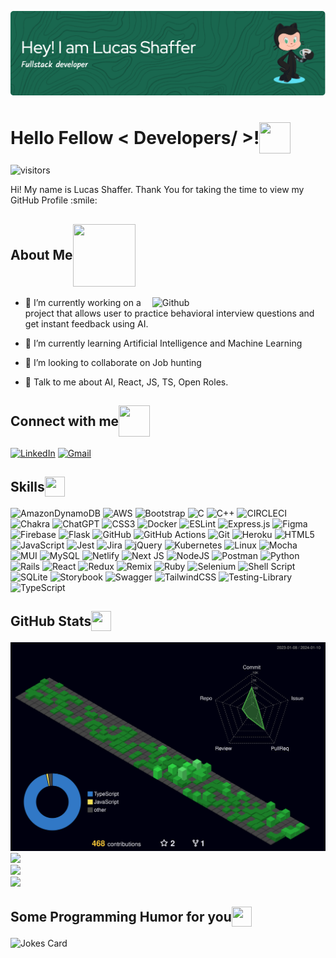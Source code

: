 ![Header](./github-header-image.png)
<h1  style="display: flex; align-items: center;"> Hello Fellow < Developers/ >! <img src = "https://raw.githubusercontent.com/rahulbanerjee26/githubProfileReadmeGenerator/main/gifs/wave.gif" width = 50px height='50px'> </h1>
<p align='center'>

![visitors](https://komarev.com/ghpvc/?username=LucasShaffer&color=236846&abbreviated=true)

</p>
<div size='20px'> Hi! My name is Lucas Shaffer. Thank You for taking the time to view my GitHub Profile :smile:
</div>

<h2 style="display: flex; align-items: center;"> About Me <img src = "https://raw.githubusercontent.com/rahulbanerjee26/githubProfileReadmeGenerator/main/gifs/eatSleepCodeRepeat.gif" width = 100px height='100px'></h2>

<img width="55%" align="right" alt="Github" src="https://raw.githubusercontent.com/rahulbanerjee26/githubProfileReadmeGenerator/47a1a7b035154ce002fffc42e803b6ca8acbc4f3/gifs/git-header.svg" />

- 🔭 I’m currently working on a project that allows user to practice behavioral interview questions and get instant feedback using AI.

- 🌱 I’m currently learning Artificial Intelligence and Machine Learning

- 👯 I’m looking to collaborate on Job hunting

- 💬 Talk to me about AI, React, JS, TS, Open Roles.


<h2 style="display: flex; align-items: center;"> Connect with me <img src='https://raw.githubusercontent.com/rahulbanerjee26/githubProfileReadmeGenerator/main/gifs/handShake.gif' width="50px" height=50px> </h1>

[![LinkedIn](https://skillicons.dev/icons?i=linkedin&theme=dark)](https://linkedin.com/in/lucas-shaffer) [![Gmail](https://skillicons.dev/icons?i=gmail&theme=dark)](mailto:shafferlucas@gmail.com)

<h2 style="display: flex; align-items: center;"> Skills <img src = "https://raw.githubusercontent.com/rahulbanerjee26/githubProfileReadmeGenerator/main/gifs/code.gif" width = 32px height=32px> </h2>

![AmazonDynamoDB](https://img.shields.io/badge/Amazon%20DynamoDB-4053D6?style=flat&logo=Amazon%20DynamoDB&logoColor=white)
![AWS](https://img.shields.io/badge/AWS-%23FF9900.svg?style=flat&logo=amazon-aws&logoColor=white)
![Bootstrap](https://img.shields.io/badge/Bootstrap-%238511FA.svg?style=flat&logo=bootstrap&logoColor=white)
![C](https://img.shields.io/badge/C-%2300599C.svg?style=flat&logo=c&logoColor=white)
![C++](https://img.shields.io/badge/C++-%2300599C.svg?style=flat&logo=c%2B%2B&logoColor=white)
![CIRCLECI](https://img.shields.io/badge/CIRCLECI-02303A.svg?style=flat&logo=CIRCLECI&logoColor=white&color=%23343434)
![Chakra](https://img.shields.io/badge/Chakra-%234ED1C5.svg?style=flat&logo=chakraui&logoColor=white)
![ChatGPT](https://img.shields.io/badge/ChatGPT-74aa9c?style=flat&logo=openai&logoColor=white)
![CSS3](https://img.shields.io/badge/CSS3-%231572B6.svg?style=flat&logo=css3&logoColor=white)
![Docker](https://img.shields.io/badge/Docker-%230db7ed.svg?style=flat&logo=docker&logoColor=white)
![ESLint](https://img.shields.io/badge/ESLint-4B3263?style=flat&logo=eslint&logoColor=white)
![Express.js](https://img.shields.io/badge/Express.js-%23404d59.svg?style=flat&logo=express&logoColor=white)
![Figma](https://img.shields.io/badge/Figma-%23F24E1E.svg?style=flat&logo=figma&logoColor=white)
![Firebase](https://img.shields.io/badge/Firebase-039BE5?style=flat&logo=Firebase&logoColor=white)
![Flask](https://img.shields.io/badge/Flask-%23000.svg?style=flat&logo=flask&logoColor=white)
![GitHub](https://img.shields.io/badge/GitHub-%23121011.svg?style=flat&logo=github&logoColor=white)
![GitHub Actions](https://img.shields.io/badge/GitHub%20Actions-%232671E5.svg?style=flat&logo=githubactions&logoColor=white)
![Git](https://img.shields.io/badge/Git-%23F05033.svg?style=flat&logo=git&logoColor=white)
![Heroku](https://img.shields.io/badge/Heroku-%23430098.svg?style=flat&logo=heroku&logoColor=white)
![HTML5](https://img.shields.io/badge/HTML5-%23E34F26.svg?style=flat&logo=html5&logoColor=white)
![JavaScript](https://img.shields.io/badge/JavaScript-%23323330.svg?style=flat&logo=javascript&logoColor=white)
![Jest](https://img.shields.io/badge/Jest-%23C21325?style=flat&logo=jest&logoColor=white)
![Jira](https://img.shields.io/badge/Jira-%230A0FFF.svg?style=flat&logo=jira&logoColor=white)
![jQuery](https://img.shields.io/badge/jQuery-%230769AD.svg?style=flat&logo=jquery&logoColor=white)
![Kubernetes](https://img.shields.io/badge/Kubernetes-%23326ce5.svg?style=flat&logo=kubernetes&logoColor=white)
![Linux](https://img.shields.io/badge/Linux-FCC624?style=flat&logo=linux&logoColor=white)
![Mocha](https://img.shields.io/badge/Mocha-%238D6748?style=flat&logo=mocha&logoColor=white)
![MUI](https://img.shields.io/badge/MUI-%230081CB.svg?style=flat&logo=mui&logoColor=white)
![MySQL](https://img.shields.io/badge/MySQL-%2300000f.svg?style=flat&logo=mysql&logoColor=white)
![Netlify](https://img.shields.io/badge/Netlify-%23000000.svg?style=flat&logo=netlify&logoColor=white)
![Next JS](https://img.shields.io/badge/Next-black?style=flat&logo=next.js&logoColor=white)
![NodeJS](https://img.shields.io/badge/NodeJS-6DA55F?style=flat&logo=node.js&logoColor=white)
![Postman](https://img.shields.io/badge/Postman-FF6C37?style=flat&logo=postman&logoColor=white)
![Python](https://img.shields.io/badge/Python-3670A0?style=flat&logo=python&logoColor=white)
![Rails](https://img.shields.io/badge/Rails-%23CC0000.svg?style=flat&logo=ruby-on-rails&logoColor=white)
![React](https://img.shields.io/badge/React-%2320232a.svg?style=flat&logo=react&logoColor=white)
![Redux](https://img.shields.io/badge/Redux-%23593d88.svg?style=flat&logo=redux&logoColor=white)
![Remix](https://img.shields.io/badge/Remix-%23000.svg?style=flat&logo=remix&logoColor=white)
![Ruby](https://img.shields.io/badge/Ruby-%23CC342D.svg?style=flat&logo=ruby&logoColor=white)
![Selenium](https://img.shields.io/badge/Selenium-%43B02A?style=flat&logo=selenium&logoColor=white)
![Shell Script](https://img.shields.io/badge/Shell_Script-%23121011.svg?style=flat&logo=gnu-bash&logoColor=white)
![SQLite](https://img.shields.io/badge/SQLite-%2307405e.svg?style=flat&logo=sqlite&logoColor=white)
![Storybook](https://img.shields.io/badge/Storybook-FF4785?style=flat&logo=storybook&logoColor=white)
![Swagger](https://img.shields.io/badge/Swagger-%23Clojure?style=flat&logo=swagger&logoColor=white)
![TailwindCSS](https://img.shields.io/badge/TailwindCSS-%2338B2AC.svg?style=flat&logo=tailwind-css&logoColor=white)
![Testing-Library](https://img.shields.io/badge/React_Testing_Library-%23E33332?style=flat&logo=testing-library&logoColor=white)
![TypeScript](https://img.shields.io/badge/TypeScript-%23007ACC.svg?style=flat&logo=typescript&logoColor=white)



<h2 style="display: flex; align-items: center;">GitHub Stats <img src='https://raw.githubusercontent.com/rahulbanerjee26/githubProfileReadmeGenerator/main/gifs/github.gif' width='32px' height=32px> </h2>

![](./profile-3d-contrib/profile-night-green.svg)
![](https://github-readme-stats.vercel.app/api?username=LucasShaffer&theme=dark&hide_border=false&include_all_commits=true&count_private=true)<br/>
![](https://github-readme-streak-stats.herokuapp.com/?user=LucasShaffer&theme=dark&hide_border=false)<br/>
![](https://github-readme-stats.vercel.app/api/top-langs/?username=LucasShaffer&theme=dark&hide_border=false&include_all_commits=true&count_private=true&layout=compact)

<h2  style="display: flex; align-items: center;"> Some Programming Humor for you <img align ='center' src='https://raw.githubusercontent.com/rahulbanerjee26/githubProfileReadmeGenerator/main/gifs/winkFace.gif' width = '32px' height= '32px'></h2>

![Jokes Card](https://readme-jokes.vercel.app/api?theme=default)
